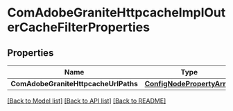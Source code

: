 # ComAdobeGraniteHttpcacheImplOuterCacheFilterProperties

## Properties
Name | Type | Description | Notes
------------ | ------------- | ------------- | -------------
**ComAdobeGraniteHttpcacheUrlPaths** | [**ConfigNodePropertyArray**](configNodePropertyArray.md) |  | [optional] 

[[Back to Model list]](../README.md#documentation-for-models) [[Back to API list]](../README.md#documentation-for-api-endpoints) [[Back to README]](../README.md)


